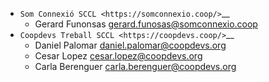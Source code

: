 * `Som Connexió SCCL <https://somconnexio.coop/>`__
    * Gerard Funonsas <gerard.funosas@somconnexio.coop>
* `Coopdevs Treball SCCL <https://coopdevs.coop/>`__
    * Daniel Palomar <daniel.palomar@coopdevs.org>
    * Cesar Lopez <cesar.lopez@coopdevs.org>
    * Carla Berenguer <carla.berenguer@coopdevs.org>
